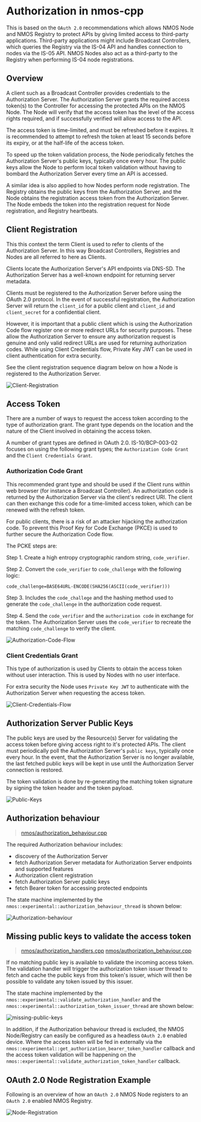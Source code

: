 # Authorization in nmos-cpp

This is based on the ``OAuth 2.0`` recommendations which allows NMOS Node and NMOS Registry to protect APIs by giving limited access to third-party applications. Third-party applications might include Broadcast Controllers, which queries the Registry via the IS-04 API and handles connection to nodes via the IS-05 API. NMOS Nodes also act as a third-party to the Registry when performing IS-04 node registrations.

## Overview

A client such as a Broadcast Controller provides credentials to the Authorization Server. The Authorization Server grants the required access token(s) to the Controller for accessing the protected APIs on the NMOS Node. The Node will verify that the access token has the level of the access rights required, and if successfully verified will allow access to the API.

The access token is time-limited, and must be refreshed before it expires. It is recommended to attempt to refresh the token at least 15 seconds before its expiry, or at the half-life of the access token.

To speed up the token validation process, the Node periodically fetches the Authorization Server's public keys, typically once every hour. The public keys allow the Node to perform local token validation without having to bombard the Authorization Server every time an API is accessed.

A similar idea is also applied to how Nodes perform node registration. The Registry obtains the public keys from the Authorization Server, and the Node obtains the registration access token from the Authorization Server. The Node embeds the token into the registration request for Node registration, and Registry heartbeats.

## Client Registration

This this context the term Client is used to refer to clients of the Authorization Server.  In this way Broadcast Controllers, Registries and Nodes are all referred to here as Clients.

Clients locate the Authorization Server's API endpoints via DNS-SD. The Authorization Server has a well-known endpoint for returning server metadata.

Clients must be registered to the Authorization Server before using the OAuth 2.0 protocol. In the event of successful registration, the Authorization Server will return the `client_id` for a public client and `client_id` and `client_secret` for a confidential client. 

However, it is important that a public client which is using the Authorization Code flow register one or more redirect URLs for security purposes. These allow the Authorization Server to ensure any authorization request is genuine and only valid redirect URLs are used for returning authorization codes. While using Client Credentials flow, Private Key JWT can be used in client authentication for extra security.

See the client registration sequence diagram below on how a Node is registered to the Authorization Server.

![Client-Registration](images/Authorization-Client-Registration.png)

## Access Token

There are a number of ways to request the access token according to the type of authorization grant. The grant type depends on the location and the nature of the Client involved in obtaining the access token.

A number of grant types are defined in OAuth 2.0.  IS-10/BCP-003-02 focuses on using the following grant types; the ``Authorization Code Grant`` and the ``Client Credentials Grant``.

### Authorization Code Grant

This recommended grant type and should be used if the Client runs within web browser (for instance a Broadcast Controller). An authorization code is returned by the Authorization Server via the client's redirect URI. The client can then exchange this code for a time-limited access token, which can be renewed with the refresh token.

For public clients, there is a risk of an attacker hijacking the authorization code. To prevent this Proof Key for Code Exchange (PKCE) is used to further secure the Authorization Code flow.

The PCKE steps are:

Step 1. Create a high entropy cryptographic random string, ``code_verifier``.

Step 2. Convert the ``code_verifier`` to ``code_challenge`` with the following logic:

```
code_challenge=BASE64URL-ENCODE(SHA256(ASCII(code_verifier)))
```

Step 3. Includes the ``code_challege`` and the hashing method used to generate the ``code_challenge`` in the authorization code request.

Step 4. Send the ``code_verifier`` and the ``authorization code`` in exchange for the token. The Authorization Server uses the ``code_verifier`` to recreate the matching ``code_challenge`` to verify the client.

![Authorization-Code-Flow](images/Authorization-Code-Flow.png)

### Client Credentials Grant

This type of authorization is used by Clients to obtain the access token without user interaction. This is used by Nodes with no user interface.

For extra security the Node uses ``Private Key JWT`` to authenticate with the Authorization Server when requesting the access token.

![Client-Credentials-Flow](images/Authorization-Client-Credentials-Flow.png)

## Authorization Server Public Keys

The public keys are used by the Resource(s) Server for validating the access token before giving access right to it's protected APIs. The client must periodically poll the Authorization Server's ``public keys``, typically once every hour. In the event, that the Authorization Server is no longer available, the last fetched public keys will be kept in use until the Authorization Server connection is restored.

The token validation is done by re-generating the matching token signature by signing the token header and the token payload.

![Public-Keys](images/Authorization-Public-Keys.png)

## Authorization behaviour

> [nmos/authorization_behaviour.cpp](../../Development/nmos/authorization_behaviour.cpp)

The required Authorization behaviour includes:

- discovery of the Authorization Server
- fetch Authorization Server metadata for Authorization Server endpoints and supported features
- Authorization client registration
- fetch Authorization Server public keys
- fetch Bearer token for accessing protected endpoints

The state machine implemented by the ```nmos::experimental::authorization_behaviour_thread``` is shown below:

![Authorization-behaviour](images/Authorization-behaviour.png)

## Missing public keys to validate the access token

> [nmos/authorization_handlers.cpp](../../Development/nmos/authorization_handlers.cpp)
> [nmos/authorization_behaviour.cpp](../../Development/nmos/authorization_behaviour.cpp)

If no matching public key is available to validate the incoming access token. The validation handler will trigger the authorization token issuer thread to fetch and cache the public keys from this token's issuer, which will then be possible to validate any token issued by this issuer.

The state machine implemented by the ```nmos::experimental::validate_authorization_handler``` and the ```nmos::experimental::authorization_token_issuer_thread``` are shown below:

![missing-public-keys](images/Authorization-Missing-Public-Keys.png)

In addition, if the Authorization behaviour thread is excluded, the NMOS Node/Registry can easily be configured as a headless ``OAuth 2.0`` enabled device. Where the access token will be fed in externally via the ```nmos::experimental::get_authorization_bearer_token_handler``` callback and the access token validation will be happening on the ```nmos::experimental::validate_authorization_token_handler``` callback.

## OAuth 2.0 Node Registration Example

Following is an overview of how an ``OAuth 2.0`` NMOS Node registers to an ``OAuth 2.0`` enabled NMOS Registry.

![Node-Registration](images/Authorization-Node-Registration.png)
